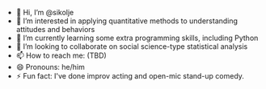 - 👋 Hi, I’m @sikolje
- 👀 I’m interested in applying quantitative methods to understanding attitudes and behaviors
- 🌱 I’m currently learning some extra programming skills, including Python
- 💞️ I’m looking to collaborate on social science-type statistical analysis
- 📫 How to reach me: (TBD)
- 😄 Pronouns: he/him
- ⚡ Fun fact: I've done improv acting and open-mic stand-up comedy.

<!---
sikolje/sikolje is a ✨ special ✨ repository because its `README.md` (this file) appears on your GitHub profile.
You can click the Preview link to take a look at your changes.
--->
